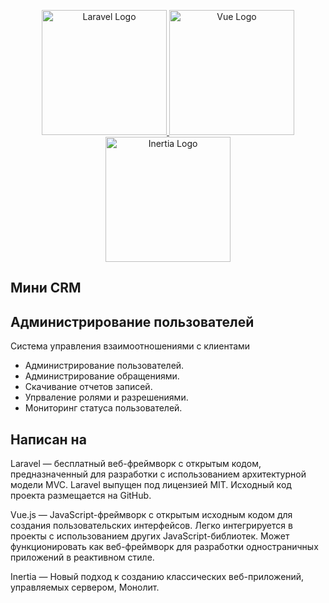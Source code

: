 <p align="center">
<a href="https://laravel.com" target="_blank">
<img src="https://raw.githubusercontent.com/laravel/art/master/logo-lockup/5%20SVG/2%20CMYK/1%20Full%20Color/laravel-logolockup-cmyk-red.svg" width="200" alt="Laravel Logo">
</a>
<a href="https://vuejs.org/" target="_blank">
<img src="https://vuejs.org/images/logo.png" width="200" alt="Vue Logo">
</a>
<a href="https://inertiajs.com/" target="_blank">
<img src="https://miro.medium.com/v2/resize:fit:1400/1*HWgi914cfYaezPHLalCOZQ.png" width="200" alt="Inertia Logo">
</a>
</p>

## Мини CRM

## Администрирование пользователей

Система управления взаимоотношениями с клиентами

-   Администрирование пользователей.
-   Администрирование обращениями.
-   Скачивание отчетов записей.
-   Упрваление ролями и разрешениями.
-   Мониторинг статуса пользователей.

## Написан на

Laravel — бесплатный веб-фреймворк с открытым кодом, предназначенный для разработки с использованием архитектурной модели MVC. Laravel выпущен под лицензией MIT. Исходный код проекта размещается на GitHub.

Vue.js — JavaScript-фреймворк с открытым исходным кодом для создания пользовательских интерфейсов. Легко интегрируется в проекты с использованием других JavaScript-библиотек. Может функционировать как веб-фреймворк для разработки одностраничных приложений в реактивном стиле.

Inertia — Новый подход к созданию классических веб-приложений, управляемых сервером, Монолит.
